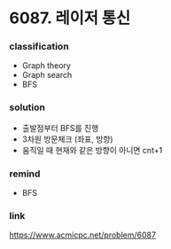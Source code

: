 # 6087. 레이저 통신

### classification
* Graph theory
* Graph search
* BFS

### solution
* 출발점부터 BFS를 진행
* 3차원 방문체크 (좌표, 방향)
* 움직일 때 현재와 같은 방향이 아니면 cnt+1

### remind
* BFS

### link
https://www.acmicpc.net/problem/6087